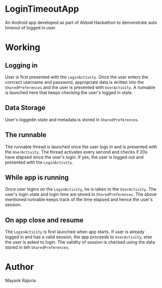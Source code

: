 # LoginTimeoutApp
An Android app developed as part of Aldoid Hackathon to demonstrate auto timeout of logged in user.

# Working

## Logging in
User is first presented with the `LoginActivity`. Once the user enters the corrcect username and password, appropriate data is
written into the `SharedPreferences` and the user is presented with `UserActivity`. A runnable is launched here that keeps
checking the user's logged in state.

## Data Storage
User's loggedin state and metadata is stored in `SharedPreferences`.

## The runnable
The runnable thread is launched once the user logs in and is presented with the `UserActivity`. The thread activates every
second and checks if 20s have elapsed since the user's login. If yes, the user is logged out and presented with the
`LoginActivity`.

## While app is running
Once user logins on the `LoginActivity`, he is taken to the `UserActivity`. The user's login state and login time are stored
in `SharedPreferences`. The above mentioned runnable keeps track of the time elapsed and hence the user's session.

## On app close and resume
The `LoginActicity` is first launched when app starts. If user is already logged in and has a valid session, 
the app proceeds to `UserActivity`, else the user is asked to login. The validity of session is checked using the data stored
in teh `SharedPreferences`.

# Author
Mayank Rajoria
